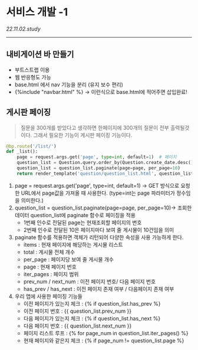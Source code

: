 # 서비스 개발 -1
_22.11.02.study_
***
## 내비게이션 바 만들기
- 부트스트랩 이용
- 웹 반응형도 가능
- base.html 에서 nav 기능을 분리 (유지 보수 편리)
- {%include "navbar.html" %} -> 이런식으로 base.html에 적어주면 삽입완료!

## 게시판 페이징
> 질문을 300개를 받았다고 생각하면 한페이지에 300개의 질문이 전부 출력될것이다. 그래서 필요한 기능이 게시판 페이징 기능이다.

```python
@bp.route('/list/')
def _list():
    page = request.args.get('page', type=int, default=1)  # 페이지
    question_list = Question.query.order_by(Question.create_date.desc())
    question_list = question_list.paginate(page=page, per_page=10)
    return render_template('question/question_list.html', question_list=question_list)
```

1. page = request.args.get('page', type=int, default=1) -> GET 방식으로 요청한 URL에서 page값을 가져올 때 사용한다. (type=int는 page 파라미터가 정수임을 의미한다.)
2.  question_list = question_list.paginate(page=page, per_page=10)-> 조회한 데이터 question_list에 paginate 함수로 페이징을 적용
    - 1번째 인수로 전달된 page는 현재조회할 페이지의 번호
    - 2번째 인수로 전달된 10은 페이지마다 보여 줄 게시물이 10건임을 의미
3. paginate 함수를 적용하면 객체가 리턴되어 다양한 속성을 사용 가능하게 한다.
    - items : 현재 페이지에 해당하는 게시물 리스트
    - total : 게시물 전체 개수
    - per_page : 페이지당 보여 줄 게시물 개수
    - page : 현재 페이지 번호
    - iter_pages : 페이지 범위
    - prev_num / next_num : 이전 페이지 번호/ 다음 페이지 번호
    - has_prev / has_next : 이전 페이지 존재 여부 / 다음페이지 존재 여부
4. 우리 앱에 사용한 페이징 기능들
    - 이전 페이지가 있는지 체크 : {% if question_list.has_prev %}
    - 이전 페이지 번호 : {{ question_list.prev_num }}
    - 다음 페이지가 있는지 체크 : {% if question_list.has_next %}
    - 다음 페이지 번호 : {{ question_list.next_num }}
    - 페이지 리스트 루프 : {% for page_num in question_list.iter_pages() %}
    - 현재 페이지와 같은지 체크 : {% if page_num != question_list.page %}